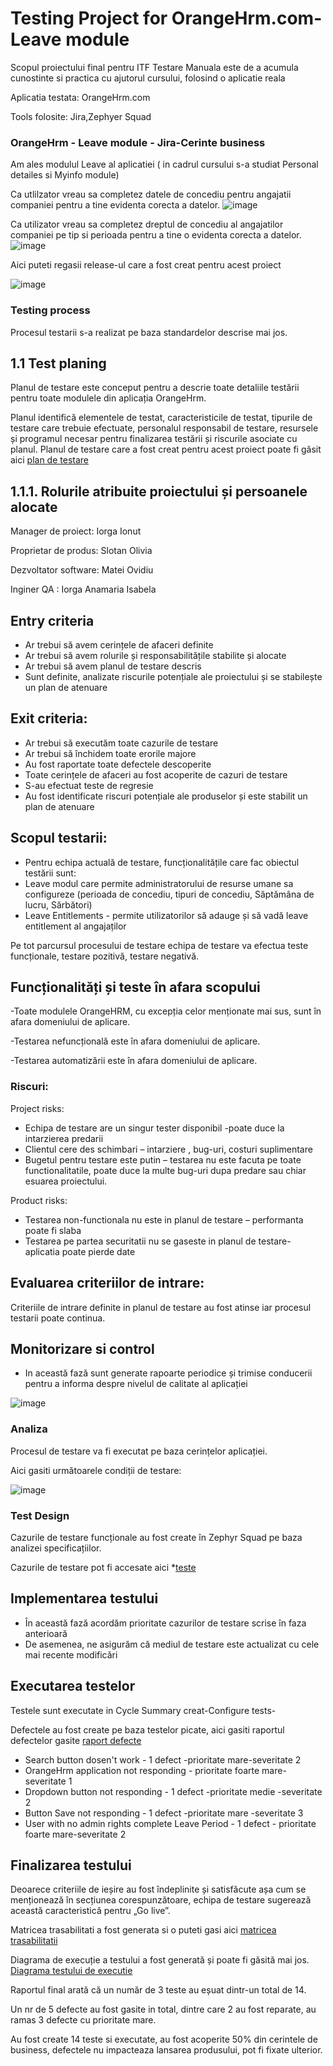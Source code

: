 # Testing Project for OrangeHrm.com- Leave module
Scopul proiectului final pentru ITF Testare Manuala este de a acumula cunostinte si practica cu ajutorul cursului, folosind o aplicatie reala

Aplicatia testata: OrangeHrm.com

Tools folosite: Jira,Zephyer Squad

### OrangeHrm - Leave module - Jira-Cerinte business

Am ales modulul Leave al aplicatiei ( in cadrul cursului s-a studiat Personal detailes si Myinfo module)

Ca utlilzator vreau sa completez datele de concediu pentru angajatii companiei pentru a tine evidenta corecta a datelor.
![image](https://github.com/user-attachments/assets/1c1f4c8e-b567-46ee-9048-03855284f61e)

Ca utilizator vreau sa completez dreptul de concediu al angajatilor companiei pe tip si perioada pentru a tine o evidenta corecta a datelor.
![image](https://github.com/user-attachments/assets/fe9a0dcd-b89a-4e79-9435-c91e9e5ef80d)

Aici puteti regasii release-ul care a fost creat pentru acest proiect

![image](https://github.com/user-attachments/assets/c225a978-da81-4e93-aed6-a2860350150b)

### Testing process

Procesul testarii s-a realizat pe baza standardelor descrise mai jos.

## 1.1 Test planing

Planul de testare este conceput pentru a descrie toate detaliile testării pentru toate modulele din aplicația OrangeHrm.

Planul identifică elementele de testat, caracteristicile de testat, tipurile de testare care trebuie efectuate, personalul responsabil de testare, resursele și programul necesar pentru finalizarea testării și riscurile asociate cu planul. Planul de testare care a fost creat pentru acest proiect poate fi găsit aici [plan de testare](https://github.com/iorgaisabela/Iorga_Isabela_ST6/blob/main/Plan_de_testare_Orangehrm.com_st6)

## 1.1.1. Rolurile atribuite proiectului și persoanele alocate


Manager de proiect: Iorga Ionut

Proprietar de produs: Slotan Olivia

Dezvoltator software: Matei Ovidiu

Inginer QA : Iorga Anamaria Isabela

## Entry criteria 

- Ar trebui să avem cerințele de afaceri definite
- Ar trebui să avem rolurile și responsabilitățile stabilite și alocate
- Ar trebui să avem planul de testare descris
- Sunt definite, analizate riscurile potențiale ale proiectului și se stabilește un plan de atenuare

## Exit criteria:
-	Ar trebui să executăm toate cazurile de testare
- Ar trebui să închidem toate erorile majore
- Au fost raportate toate defectele descoperite
- Toate cerințele de afaceri au fost acoperite de cazuri de testare
- S-au efectuat teste de regresie
- Au fost identificate riscuri potențiale ale produselor și este stabilit un plan de atenuare

## Scopul testarii:
- Pentru echipa actuală de testare, funcționalitățile care fac obiectul testării sunt:
- Leave modul care permite administratorului de resurse umane sa configureze (perioada de concediu, tipuri de concediu, Săptămâna de lucru, Sărbători)
-	Leave Entitlements  - permite utilizatorilor să adauge și să vadă leave entitlement al angajaților
  
Pe tot parcursul procesului de testare echipa de testare va efectua teste funcționale, testare pozitivă, testare negativă.

## Funcționalități și teste în afara scopului

-Toate modulele OrangeHRM, cu excepția celor menționate mai sus, sunt în afara domeniului de aplicare.

-Testarea nefuncțională este în afara domeniului de aplicare.

-Testarea automatizării este în afara domeniului de aplicare.


###  Riscuri:
Project risks: 
-	 Echipa de testare are un singur tester disponibil -poate duce la intarzierea predarii
-	 Clientul cere des schimbari – intarziere , bug-uri, costuri suplimentare
-	 Bugetul pentru testare este putin – testarea nu este facuta pe toate functionalitatile, poate duce la multe bug-uri dupa predare sau chiar esuarea proiectului.

Product risks: 

-  Testarea non-functionala nu este in planul de testare – performanta poate fi slaba 
-  Testarea pe partea securitatii nu se gaseste in planul de testare- aplicatia poate pierde date

## Evaluarea criteriilor de intrare:

 Criteriile de intrare definite in planul de testare au fost atinse iar procesul testarii poate continua.

 ## Monitorizare si control

 - In această fază sunt generate rapoarte periodice și trimise conducerii pentru a informa despre nivelul de calitate al aplicației
   
![image](https://github.com/user-attachments/assets/517134e8-5f87-4eaa-a214-de5254555fe4)


### Analiza 

Procesul de testare va fi executat pe baza cerințelor aplicației.

Aici gasiti următoarele condiții de testare:

![image](https://github.com/user-attachments/assets/87cb64c2-e1b3-489c-9f9c-2a9bf719bb14)



### Test Design

Cazurile de testare funcționale au fost create în Zephyr Squad pe baza analizei specificațiilor.

Cazurile de testare pot fi accesate aici *[teste](https://github.com/iorgaisabela/Iorga_Isabela_ST6/blob/main/Teste_jira.csv)

## Implementarea testului
- În această fază acordăm prioritate cazurilor de testare scrise în faza anterioară
- De asemenea, ne asigurăm că mediul de testare este actualizat cu cele mai recente modificări

## Executarea testelor
Testele sunt executate in Cycle Summary creat-Configure tests-

Defectele au fost create pe baza testelor picate, aici gasiti raportul defectelor gasite [raport defecte](https://github.com/iorgaisabela/Iorga_Isabela_ST6/blob/main/Raport_defecte_oranghrm_st6.csv)
- Search button dosen't work - 1 defect -prioritate mare-severitate 2
- OrangeHrm application not responding - prioritate foarte mare-severitate 1
- Dropdown button not responding - 1 defect -prioritate medie -severitate 2
- Button Save not responding - 1 defect -prioritate mare -severitate 3
- User with no admin rights complete Leave Period - 1 defect - prioritate foarte mare-severitate 2


## Finalizarea testului
Deoarece criteriile de ieșire au fost îndeplinite și satisfăcute așa cum se menționează în secțiunea corespunzătoare, echipa de testare sugerează această caracteristică pentru „Go live”.

Matricea trasabilitati a fost generata si o puteti gasi aici [matricea trasabilitatii](https://github.com/iorgaisabela/Iorga_Isabela_ST6/blob/main/Matricea%20trasabilitatii_Orangehrm_ST6.csv)

Diagrama de execuție a testului a fost generată și poate fi găsită mai jos. [Diagrama testului de executie](https://itfclasses.atlassian.net/jira/dashboards/10510?maximized=10948)



Raportul final arată că un număr de 3 teste au eșuat dintr-un total de 14.

Un nr de 5 defecte au fost gasite in total, dintre care 2 au fost reparate, au ramas 3 defecte cu prioritate mare.

Au fost create 14 teste si executate, au fost acoperite 50% din cerintele de business, defectele nu impacteaza lansarea produsului, pot fi fixate ulterior.




